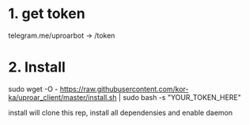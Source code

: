 
# 1. get token
telegram.me/uproarbot -> /token


# 2. Install
sudo wget -O - https://raw.githubusercontent.com/kor-ka/uproar_client/master/install.sh | sudo bash -s "YOUR_TOKEN_HERE"

install will clone this rep, install all dependensies and enable daemon
